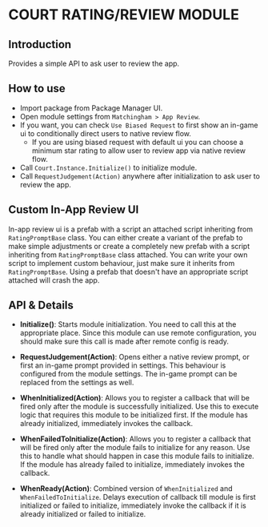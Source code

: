 # COURT RATING/REVIEW MODULE

## Introduction

Provides a simple API to ask user to review the app.

## How to use

* Import package from Package Manager UI.
* Open module settings from `Matchingham > App Review`.
* If you want, you can check `Use Biased Request` to first show an in-game ui to conditionally direct users
  to native review flow.
    * If you are using biased request with default ui you can choose a minimum star rating to allow user
    to review app via native review flow.
* Call `Court.Instance.Initialize()` to initialize module.
* Call `RequestJudgement(Action)` anywhere after initialization to ask user to review the app.

## Custom In-App Review UI

In-app review ui is a prefab with a script an attached script inheriting from `RatingPromptBase` class.
You can either create a variant of the prefab to make simple adjustments or create a completely new prefab
with a script inheriting from `RatingPromptBase` class attached. You can write your own script to implement
custom behaviour, just make sure it inherits from `RatingPromptBase`. Using a prefab that doesn't have an 
appropriate script attached will crash the app.

## API & Details


* **Initialize()**: Starts module initialization. You need to call this at the
  appropriate place. Since this module can use remote configuration, you should
  make sure this call is made after remote config is ready.
  

* **RequestJudgement(Action)**: Opens either a native review prompt, or first an in-game prompt provided in 
  settings. This behaviour is configured from the module settings. The in-game prompt can be replaced from
  the settings as well.


* **WhenInitialized(Action)**: Allows you to register a callback that will be fired only
  after the module is successfully initialized. Use this to execute logic that requires
  this module to be initialized first. If the module has already initialized, immediately
  invokes the callback.



* **WhenFailedToInitialize(Action)**: Allows you to register a callback that will be fired only after
  the module fails to initialize for any reason. Use this to handle what should happen
  in case this module fails to initialize. If the module has already failed to initialize, immediately
  invokes the callback.



* **WhenReady(Action)**: Combined version of `WhenInitialized` and `WhenFailedToInitialize`.
  Delays execution of callback till module is first initialized or failed to initialize, immediately invoke
  the callback if it is already initialized or failed to initialize.
